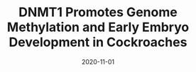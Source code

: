 ---
title: "DNMT1 Promotes Genome Methylation and Early Embryo Development in Cockroaches"
collection: publications
permalink: /publication/2020-11-01-DNMT1-Promotes-Genome-Methylation-and-Early-Embryo-Development-in-Cockroaches
date: 2020-11-01
venue: '<em>iScience</em>'
citation: ' Alba Vento-Alfonso,  <b>Guillem Ylla</b>,  Jose-Carlos Montanes,  Xavier Belles, &quot;DNMT1 Promotes Genome Methylation and Early Embryo Development in Cockroaches.&quot; <em>iScience</em>, 2020.'
---